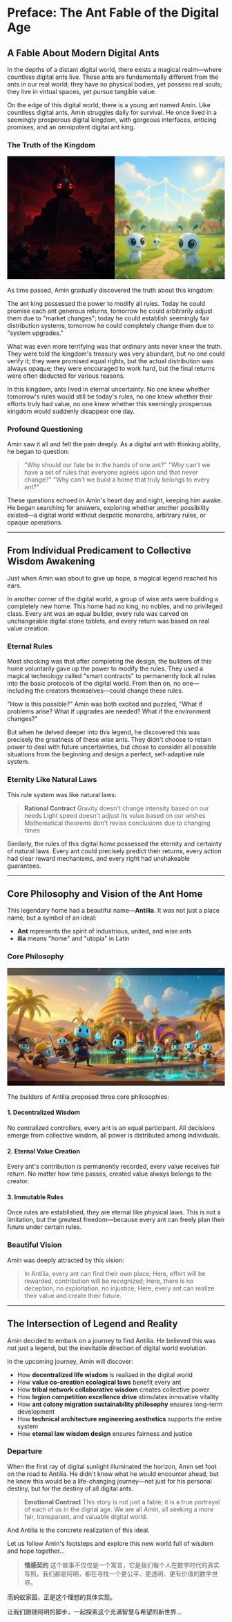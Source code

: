 # Preface: The Ant Fable of the Digital Age

## A Fable About Modern Digital Ants

In the depths of a distant digital world, there exists a magical realm—where countless digital ants live. These ants are fundamentally different from the ants in our real world; they have no physical bodies, yet possess real souls; they live in virtual spaces, yet pursue tangible value.

On the edge of this digital world, there is a young ant named Amin. Like countless digital ants, Amin struggles daily for survival. He once lived in a seemingly prosperous digital kingdom, with gorgeous interfaces, enticing promises, and an omnipotent digital ant king.

### The Truth of the Kingdom

![Kingdom Comparison Chart](docs/public/images/preface/preface-kingdom-comparison.png)

As time passed, Amin gradually discovered the truth about this kingdom:

The ant king possessed the power to modify all rules. Today he could promise each ant generous returns, tomorrow he could arbitrarily adjust them due to "market changes"; today he could establish seemingly fair distribution systems, tomorrow he could completely change them due to "system upgrades."

What was even more terrifying was that ordinary ants never knew the truth. They were told the kingdom's treasury was very abundant, but no one could verify it; they were promised equal rights, but the actual distribution was always opaque; they were encouraged to work hard, but the final returns were often deducted for various reasons.

In this kingdom, ants lived in eternal uncertainty. No one knew whether tomorrow's rules would still be today's rules, no one knew whether their efforts truly had value, no one knew whether this seemingly prosperous kingdom would suddenly disappear one day.

### Profound Questioning

Amin saw it all and felt the pain deeply. As a digital ant with thinking ability, he began to question:

> "Why should our fate be in the hands of one ant?" 
> "Why can't we have a set of rules that everyone agrees upon and that never change?" 
> "Why can't we build a home that truly belongs to every ant?"

These questions echoed in Amin's heart day and night, keeping him awake. He began searching for answers, exploring whether another possibility existed—a digital world without despotic monarchs, arbitrary rules, or opaque operations.

---

## From Individual Predicament to Collective Wisdom Awakening

Just when Amin was about to give up hope, a magical legend reached his ears.

In another corner of the digital world, a group of wise ants were building a completely new home. This home had no king, no nobles, and no privileged class. Every ant was an equal builder, every rule was carved on unchangeable digital stone tablets, and every return was based on real value creation.

### Eternal Rules

Most shocking was that after completing the design, the builders of this home voluntarily gave up the power to modify the rules. They used a magical technology called "smart contracts" to permanently lock all rules into the basic protocols of the digital world. From then on, no one—including the creators themselves—could change these rules.

"How is this possible?" Amin was both excited and puzzled, "What if problems arise? What if upgrades are needed? What if the environment changes?"

But when he delved deeper into this legend, he discovered this was precisely the greatness of these wise ants. They didn't choose to retain power to deal with future uncertainties, but chose to consider all possible situations from the beginning and design a perfect, self-adaptive rule system.

### Eternity Like Natural Laws

This rule system was like natural laws:

> **Rational Contract** 
> Gravity doesn't change intensity based on our needs 
> Light speed doesn't adjust its value based on our wishes 
> Mathematical theorems don't revise conclusions due to changing times

Similarly, the rules of this digital home possessed the eternity and certainty of natural laws. Every ant could precisely predict their returns, every action had clear reward mechanisms, and every right had unshakeable guarantees.

---

## Core Philosophy and Vision of the Ant Home

This legendary home had a beautiful name—**Antilia**. It was not just a place name, but a symbol of an ideal:

- **Ant** represents the spirit of industrious, united, and wise ants 
- **ilia** means "home" and "utopia" in Latin

### Core Philosophy

![Antilia Vision Chart](docs/public/images/preface/preface-antilia-vision.png)

The builders of Antilia proposed three core philosophies:

#### 1. Decentralized Wisdom

No centralized controllers, every ant is an equal participant. All decisions emerge from collective wisdom, all power is distributed among individuals.

#### 2. Eternal Value Creation

Every ant's contribution is permanently recorded, every value receives fair return. No matter how time passes, created value always belongs to the creator.

#### 3. Immutable Rules

Once rules are established, they are eternal like physical laws. This is not a limitation, but the greatest freedom—because every ant can freely plan their future under certain rules.

### Beautiful Vision

Amin was deeply attracted by this vision:

> In Antilia, every ant can find their own place; 
> Here, effort will be rewarded, contribution will be recognized; 
> Here, there is no deception, no exploitation, no injustice; 
> Here, every ant can realize their value and create their future.

---

## The Intersection of Legend and Reality

Amin decided to embark on a journey to find Antilia. He believed this was not just a legend, but the inevitable direction of digital world evolution.

In the upcoming journey, Amin will discover:

- How **decentralized life wisdom** is realized in the digital world
- How **value co-creation ecological laws** benefit every ant
- How **tribal network collaborative wisdom** creates collective power
- How **legion competition excellence drive** stimulates innovative vitality
- How **ant colony migration sustainability philosophy** ensures long-term development
- How **technical architecture engineering aesthetics** supports the entire system
- How **eternal law wisdom design** ensures fairness and justice

### Departure

When the first ray of digital sunlight illuminated the horizon, Amin set foot on the road to Antilia. He didn't know what he would encounter ahead, but he knew this would be a life-changing journey—not just for his personal destiny, but for the destiny of all digital ants.

> **Emotional Contract** 
> This story is not just a fable; it is a true portrayal of each of us in the digital age. We are all Amin, all seeking a more fair, transparent, and valuable digital world.

And Antilia is the concrete realization of this ideal.

Let us follow Amin's footsteps and explore this new world full of wisdom and hope together...

> **情感契约** 
> 这个故事不仅仅是一个寓言，它是我们每个人在数字时代的真实写照。我们都是阿明，都在寻找一个更公平、更透明、更有价值的数字世界。

而蚂蚁家园，正是这个理想的具体实现。

让我们跟随阿明的脚步，一起探索这个充满智慧与希望的新世界...
